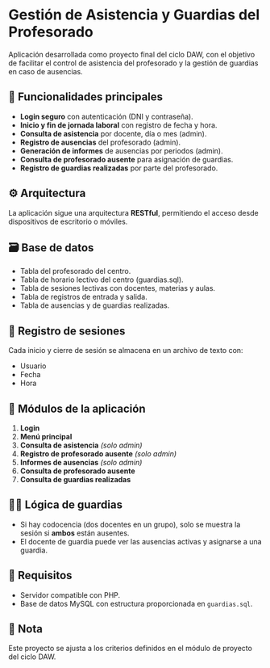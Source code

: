 # Gestión de Asistencia y Guardias del Profesorado

Aplicación desarrollada como proyecto final del ciclo DAW, con el objetivo de facilitar el control de asistencia del profesorado y la gestión de guardias en caso de ausencias.

## 🧩 Funcionalidades principales

- **Login seguro** con autenticación (DNI y contraseña).
- **Inicio y fin de jornada laboral** con registro de fecha y hora.
- **Consulta de asistencia** por docente, día o mes (admin).
- **Registro de ausencias** del profesorado (admin).
- **Generación de informes** de ausencias por periodos (admin).
- **Consulta de profesorado ausente** para asignación de guardias.
- **Registro de guardias realizadas** por parte del profesorado.

## ⚙️ Arquitectura

La aplicación sigue una arquitectura **RESTful**, permitiendo el acceso desde dispositivos de escritorio o móviles.

## 🗃️ Base de datos

- Tabla del profesorado del centro.
- Tabla de horario lectivo del centro (guardias.sql).
- Tabla de sesiones lectivas con docentes, materias y aulas.
- Tabla de registros de entrada y salida.
- Tabla de ausencias y de guardias realizadas.

## 🔐 Registro de sesiones

Cada inicio y cierre de sesión se almacena en un archivo de texto con:
- Usuario
- Fecha
- Hora

## 🧭 Módulos de la aplicación

1. **Login**
2. **Menú principal**
3. **Consulta de asistencia** *(solo admin)*
4. **Registro de profesorado ausente** *(solo admin)*
5. **Informes de ausencias** *(solo admin)*
6. **Consulta de profesorado ausente**
7. **Consulta de guardias realizadas**

## 👨‍🏫 Lógica de guardias

- Si hay codocencia (dos docentes en un grupo), solo se muestra la sesión si **ambos** están ausentes.
- El docente de guardia puede ver las ausencias activas y asignarse a una guardia.

## 📁 Requisitos

- Servidor compatible con PHP.
- Base de datos MySQL con estructura proporcionada en `guardias.sql`.

## 📌 Nota

Este proyecto se ajusta a los criterios definidos en el módulo de proyecto del ciclo DAW.
